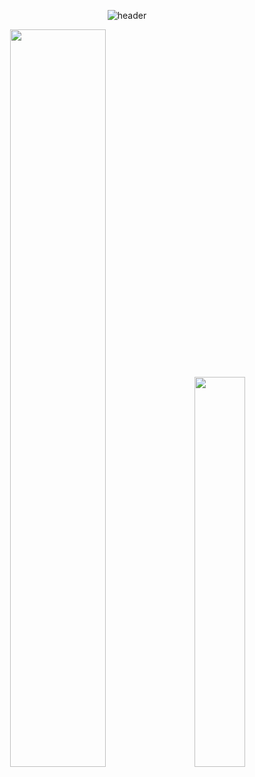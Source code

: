 <div align="center">

![header](https://capsule-render.vercel.app/api?type=soft&height=200&color=040F0F&section=header&text=-nl-%20_%20%20%20%20%20%20%20__%20%20%20%20%20__%20%20%20%20%20%20%20%20%20%20%20%20%20%20%20%20%20%20%20%20%20%20%20%20%20%20__-nl-|%20|%20%20%20%20%20/%20/__%20%20/%20/________%20%20____%20___%20%20___%20%20/%20/-nl-|%20|%20/|%20/%20/%20_%20\/%20/%20___/%20__%20\/%20__%20`__%20\/%20_%20\/%20/%20-nl-|%20|/%20|/%20/%20%20__/%20/%20/__/%20/_/%20/%20/%20/%20/%20/%20/%20%20__/_/%20%20-nl-|__/|__/\___/_/\___/\____/_/%20/_/%20/_/\___(_)%20%20%20-nl--nl-&fontColor=ffffff&fontAlignY=0&fontSize=5&animation=fadeIn&fontAlignY=55)


</div>

<div align="center">

<div class='container'>
<img style="height: auto; width: 55%;" class="img" src="https://github-readme-stats.vercel.app/api?username=lakP44&show_icons=true&theme=blue-green" />
&nbsp;
&nbsp;
<img style="height: auto; width: 40%;" class="img" src="https://github-readme-stats.vercel.app/api/top-langs/?username=lakP44&theme=blue-green&langs_count=8&layout=compact" /></div>
</div>
</div>
<!--**lakP44/lakP44** is a ✨ _special_ ✨ repository because its `README.md` (this file) appears on your GitHub profile.

Here are some ideas to get you started:

- 🔭 I’m currently working on ...
- 🌱 I’m currently learning ...
- 👯 I’m looking to collaborate on ...
- 🤔 I’m looking for help with ...
- 💬 Ask me about ...
- 📫 How to reach me: ...
- 😄 Pronouns: ...
- ⚡ Fun fact: ...
-->
